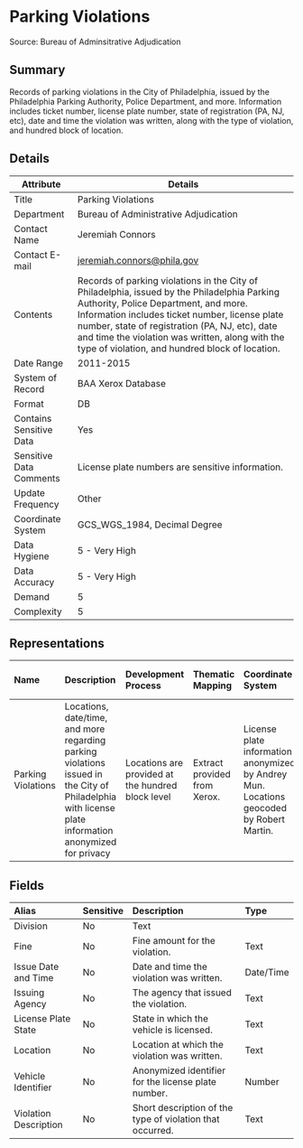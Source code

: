 # Parking Violations

Source: Bureau of Adminsitrative Adjudication

Summary
--------------------------
Records of parking violations in the City of Philadelphia, issued by the Philadelphia Parking Authority, Police Department, and more. Information includes ticket number, license plate number, state of registration (PA, NJ, etc), date and time the violation was written, along with the type of violation, and hundred block of location.


Details
-----------------

| Attribute | Details |
| ---------- |--------------|
| Title | Parking Violations |
| Department | Bureau of Administrative Adjudication |
| Contact Name | Jeremiah Connors |
| Contact E-mail | jeremiah.connors@phila.gov |
| Contents | Records of parking violations in the City of Philadelphia, issued by the Philadelphia Parking Authority, Police Department, and more. Information includes ticket number, license plate number, state of registration (PA, NJ, etc), date and time the violation was written, along with the type of violation, and hundred block of location.|
| Date Range | 2011-2015 |
| System of Record | BAA Xerox Database |
| Format | DB |
| Contains Sensitive Data	| Yes |
| Sensitive Data Comments	| License plate numbers are sensitive information. |
| Update Frequency | Other |
| Coordinate System	| GCS_WGS_1984, Decimal Degree |
| Data Hygiene | 5 - Very High |
| Data Accuracy | 5 - Very High |
| Demand | 5 |
| Complexity | 5 |


Representations
---------------------

|Name|Description|Development Process|Thematic Mapping|Coordinate System|Date Range|ETL File Name|Update Frequency|Classification|Status|Endpoints|Details|
|:----|:-------------------|:------------|:-----|:-----|:-----|:-----|:-----|:-----|:-----|:-----|:-----|
|Parking Violations |	Locations, date/time, and more regarding parking violations issued in the City of Philadelphia with license plate information anonymized for privacy | Locations are provided at the hundred block level | Extract provided from Xerox. | License plate information anonymized by Andrey Mun. Locations geocoded by Robert Martin. |	GCS_WGS_1984, Decimal Degree | January 2012 through March 2015 | Archive | Public	| In Development | [view](https://phl.knackhq.com/inventory#home/datasetdetails/5543865c20583086178c4eda/representationdetails/5565fec41e1c191b0dbd5684)

Fields
--------------------------

|Alias|Sensitive|Description|Type|
|:----|:-------------------|:------------|:------------|
Division|	No | Text |
Fine|	No | Fine amount for the violation. |	Text |
Issue Date and Time	|No	|Date and time the violation was written.	|Date/Time	|
Issuing Agency|	No|	The agency that issued the violation.	|Text	|
License Plate State	|No	|State in which the vehicle is licensed.	|Text	|
Location|	No|	Location at which the violation was written.	|Text	|
Vehicle Identifier|	No|	Anonymized identifier for the license plate number.	|Number	|
Violation Description|	No|	Short description of the type of violation that occurred.	|Text |

